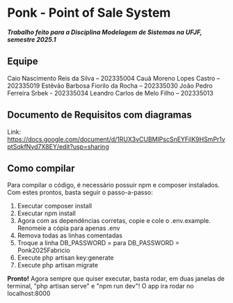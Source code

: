 # Ponk - Point of Sale System
**_Trabalho feito para a Disciplina Modelagem de Sistemas na UFJF, semestre 2025.1_**


## Equipe
Caio Nascimento Reis da Silva – 202335004
Cauã Moreno Lopes Castro – 202335019
Estêvão Barbosa Fiorilo da Rocha – 202335030
João Pedro Ferreira Srbek - 202335034
Leandro Carlos de Melo Filho – 202335013

## Documento de Requisitos com diagramas
Link: https://docs.google.com/document/d/1RUX3vCUBMlPscSnEYFjlK9HSmPr1vptSqkfNyd7X8EY/edit?usp=sharing

## Como compilar
Para compilar o código, é necessário possuir npm e composer instalados. Com estes prontos, basta seguir o passo-a-passo:

1. Executar composer install
2. Executar npm install
3. Agora com as dependências corretas, copie e cole o .env.example. Renomeie a cópia para apenas .env
4. Remova todas as linhas comentadas
5. Troque a linha DB_PASSWORD = para DB_PASSWORD = Ponk2025Fabricio
6. Execute php artisan key:generate
7. Execute php artisan migrate

**Pronto!** Agora sempre que quiser executar, basta rodar, em duas janelas de terminal, "php artisan serve" e "npm run dev"! O app ira rodar no localhost:8000
